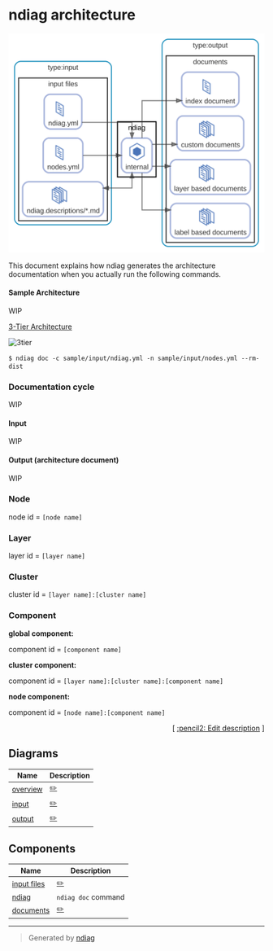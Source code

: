 # ndiag architecture

![diagram](diagram-overview.svg)

This document explains how ndiag generates the architecture documentation when you actually run the following commands.

#### Sample Architecture

WIP

[3-Tier Architecture](/sample/output/README.md)

![3tier](/sample/output/diagram-overview.svg)

``` console
$ ndiag doc -c sample/input/ndiag.yml -n sample/input/nodes.yml --rm-dist
```

### Documentation cycle

WIP

#### Input

WIP

#### Output (architecture document)

WIP

### Node

node id = `[node name]`

### Layer

layer id = `[layer name]`

### Cluster

cluster id = `[layer name]:[cluster name]`

### Component

**global component:**

component id = `[component name]`

**cluster component:**

component id = `[layer name]:[cluster name]:[component name]`

**node component:**

component id = `[node name]:[component name]`


<p align="right">
  [ <a href="../ndiag.descriptions/_index.md">:pencil2: Edit description</a> ]
<p>


## Diagrams

| Name | Description |
| --- | --- |
| [overview](diagram-overview.md) | <a href="../ndiag.descriptions/_diagram-overview.md">:pencil2:</a> |
| [input](diagram-input.md) | <a href="../ndiag.descriptions/_diagram-input.md">:pencil2:</a> |
| [output](diagram-output.md) | <a href="../ndiag.descriptions/_diagram-output.md">:pencil2:</a> |



## Components

| Name | Description |
| --- | --- |
| [input files](node-input_files.md) | <a href="../ndiag.descriptions/_node-input_files.md">:pencil2:</a> |
| [ndiag](node-ndiag.md) | `ndiag doc` command |
| [documents](node-documents.md) | <a href="../ndiag.descriptions/_node-documents.md">:pencil2:</a> |



---

> Generated by [ndiag](https://github.com/k1LoW/ndiag)
